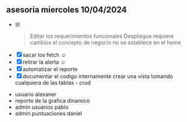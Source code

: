 ## asesoria miercoles 10/04/2024

- [x] > Editar los requerimientos funcionales
 Despliegue requiere cambios
 el concepto de negocio no se establece en el home
 - [x] sacar los fetch ☺
 - [x] retirar la alerta ☺
 - [x] automatizar el reporte 
 - [x] documentar el codigo internamente
 crear una vista tomando cualquiera de las tablas - crud
 - usuario alexaner
 - reporte de la grafica dinamico
 - admin usuarios pablo
 - admin puntuaciones daniel